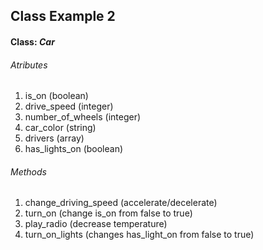 ## Class Example 2

#### Class: *Car*

###### Atributes

1. is_on (boolean)
2. drive_speed (integer)
3. number_of_wheels (integer)
4. car_color (string)
5. drivers (array)
6. has_lights_on (boolean)

###### Methods

1. change_driving_speed (accelerate/decelerate)
2. turn_on (change is_on from false to true)
3. play_radio (decrease temperature)
4. turn_on_lights (changes has_light_on from false to true)
